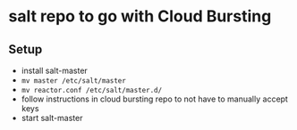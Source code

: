 # salt repo to go with Cloud Bursting

## Setup
- install salt-master
- ```mv master /etc/salt/master```
- ```mv reactor.conf /etc/salt/master.d/```
- follow instructions in cloud bursting repo to not have to manually accept keys
- start salt-master
